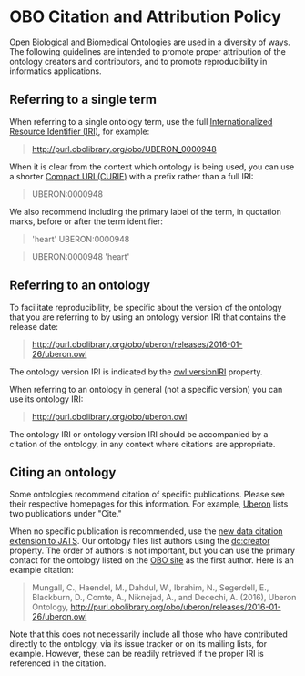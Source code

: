 # OBO Citation and Attribution Policy

Open Biological and Biomedical Ontologies are used in a diversity of ways. The following guidelines are intended to promote proper attribution of the ontology creators and contributors, and to promote reproducibility in informatics applications.


## Referring to a single term

When referring to a single ontology term, use the full [Internationalized Resource Identifier (IRI)](http://tools.ietf.org/html/rfc3987), for example:

> http://purl.obolibrary.org/obo/UBERON_0000948

When it is clear from the context which ontology is being used, you can use a shorter [Compact URI (CURIE)](https://www.w3.org/TR/2009/CR-curie-20090116/) with a prefix rather than a full IRI:

> UBERON:0000948

We also recommend including the primary label of the term, in quotation marks, before or after the term identifier:

> 'heart' UBERON:0000948

> UBERON:0000948 'heart'


## Referring to an ontology

To facilitate reproducibility, be specific about the version of the ontology that you are referring to by using an ontology version IRI that contains the release date:

> http://purl.obolibrary.org/obo/uberon/releases/2016-01-26/uberon.owl

The ontology version IRI is indicated by the [owl:versionIRI](https://www.w3.org/2002/07/owl#versionIRI) property.

When referring to an ontology in general (not a specific version) you can use its ontology IRI:

> http://purl.obolibrary.org/obo/uberon.owl

The ontology IRI or ontology version IRI should be accompanied by a citation of the ontology, in any context where citations are appropriate.


## Citing an ontology

Some ontologies recommend citation of specific publications. Please see their respective homepages for this information. For example, [Uberon](http://obofoundry.org/ontology/uberon.html) lists two publications under "Cite."

When no specific publication is recommended, use the [new data citation extension to JATS](https://peerj.com/articles/cs-1/). Our ontology files list authors using the [dc:creator](http://purl.org/dc/elements/1.1/creator) property. The order of authors is not important, but you can use the primary contact for the ontology listed on the [OBO site](http://obofoundry.org) as the first author. Here is an example citation:

> Mungall, C., Haendel, M., Dahdul, W., Ibrahim, N., Segerdell, E., Blackburn, D., Comte, A., Niknejad, A., and Decechi, A. (2016), Uberon Ontology, http://purl.obolibrary.org/obo/uberon/releases/2016-01-26/uberon.owl

Note that this does not necessarily include all those who have contributed directly to the ontology, via its issue tracker or on its mailing lists, for example. However, these can be readily retrieved if the proper IRI is referenced in the citation.
